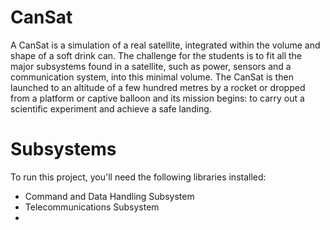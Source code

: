 # CanSat
A CanSat is a simulation of a real satellite, integrated within the volume and shape of a soft drink can.
The challenge for the students is to fit all the major subsystems found in a satellite, such as power, sensors and a communication system, into this minimal volume. The CanSat is then launched to an altitude of a few hundred metres by a rocket or dropped from a platform or captive balloon and its mission begins: to carry out a scientific experiment and achieve a safe landing.

# Subsystems 
To run this project, you'll need the following libraries installed:
- Command and Data Handling Subsystem 
- Telecommunications Subsystem
- 
